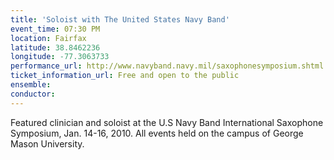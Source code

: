 ```yaml
---
title: 'Soloist with The United States Navy Band'
event_time: 07:30 PM
location: Fairfax
latitude: 38.8462236
longitude: -77.3063733
performance_url: http://www.navyband.navy.mil/saxophonesymposium.shtml
ticket_information_url: Free and open to the public
ensemble: 
conductor: 
---
```

Featured clinician and soloist at the U.S Navy Band International Saxophone Symposium, Jan. 14-16, 2010.  All events held on the campus of George Mason University.